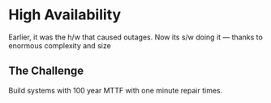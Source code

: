 # High Availability
Earlier, it was the h/w that caused outages. Now its s/w doing it &mdash; thanks to enormous complexity and size

## The Challenge
Build systems with 100 year MTTF with one minute repair times.